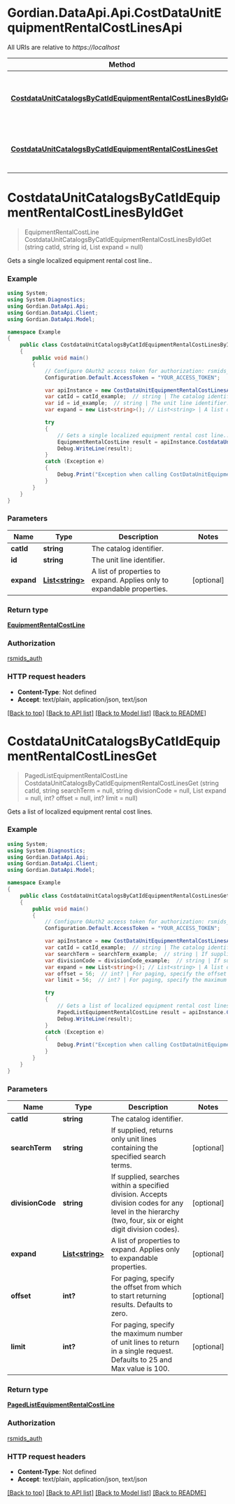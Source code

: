 # Gordian.DataApi.Api.CostDataUnitEquipmentRentalCostLinesApi

All URIs are relative to *https://localhost*

Method | HTTP request | Description
------------- | ------------- | -------------
[**CostdataUnitCatalogsByCatIdEquipmentRentalCostLinesByIdGet**](CostDataUnitEquipmentRentalCostLinesApi.md#costdataunitcatalogsbycatidequipmentrentalcostlinesbyidget) | **GET** /v1/costdata/unit/catalogs/{catId}/equipmentrentalcostlines/{id} | Gets a single localized equipment rental cost line..
[**CostdataUnitCatalogsByCatIdEquipmentRentalCostLinesGet**](CostDataUnitEquipmentRentalCostLinesApi.md#costdataunitcatalogsbycatidequipmentrentalcostlinesget) | **GET** /v1/costdata/unit/catalogs/{catId}/equipmentrentalcostlines | Gets a list of localized equipment rental cost lines.


<a name="costdataunitcatalogsbycatidequipmentrentalcostlinesbyidget"></a>
# **CostdataUnitCatalogsByCatIdEquipmentRentalCostLinesByIdGet**
> EquipmentRentalCostLine CostdataUnitCatalogsByCatIdEquipmentRentalCostLinesByIdGet (string catId, string id, List<string> expand = null)

Gets a single localized equipment rental cost line..

### Example
```csharp
using System;
using System.Diagnostics;
using Gordian.DataApi.Api;
using Gordian.DataApi.Client;
using Gordian.DataApi.Model;

namespace Example
{
    public class CostdataUnitCatalogsByCatIdEquipmentRentalCostLinesByIdGetExample
    {
        public void main()
        {
            // Configure OAuth2 access token for authorization: rsmids_auth
            Configuration.Default.AccessToken = "YOUR_ACCESS_TOKEN";

            var apiInstance = new CostDataUnitEquipmentRentalCostLinesApi();
            var catId = catId_example;  // string | The catalog identifier.
            var id = id_example;  // string | The unit line identifier.
            var expand = new List<string>(); // List<string> | A list of properties to expand. Applies only to expandable properties. (optional) 

            try
            {
                // Gets a single localized equipment rental cost line..
                EquipmentRentalCostLine result = apiInstance.CostdataUnitCatalogsByCatIdEquipmentRentalCostLinesByIdGet(catId, id, expand);
                Debug.WriteLine(result);
            }
            catch (Exception e)
            {
                Debug.Print("Exception when calling CostDataUnitEquipmentRentalCostLinesApi.CostdataUnitCatalogsByCatIdEquipmentRentalCostLinesByIdGet: " + e.Message );
            }
        }
    }
}
```

### Parameters

Name | Type | Description  | Notes
------------- | ------------- | ------------- | -------------
 **catId** | **string**| The catalog identifier. | 
 **id** | **string**| The unit line identifier. | 
 **expand** | [**List&lt;string&gt;**](string.md)| A list of properties to expand. Applies only to expandable properties. | [optional] 

### Return type

[**EquipmentRentalCostLine**](EquipmentRentalCostLine.md)

### Authorization

[rsmids_auth](../README.md#rsmids_auth)

### HTTP request headers

 - **Content-Type**: Not defined
 - **Accept**: text/plain, application/json, text/json

[[Back to top]](#) [[Back to API list]](../README.md#documentation-for-api-endpoints) [[Back to Model list]](../README.md#documentation-for-models) [[Back to README]](../README.md)

<a name="costdataunitcatalogsbycatidequipmentrentalcostlinesget"></a>
# **CostdataUnitCatalogsByCatIdEquipmentRentalCostLinesGet**
> PagedListEquipmentRentalCostLine CostdataUnitCatalogsByCatIdEquipmentRentalCostLinesGet (string catId, string searchTerm = null, string divisionCode = null, List<string> expand = null, int? offset = null, int? limit = null)

Gets a list of localized equipment rental cost lines.

### Example
```csharp
using System;
using System.Diagnostics;
using Gordian.DataApi.Api;
using Gordian.DataApi.Client;
using Gordian.DataApi.Model;

namespace Example
{
    public class CostdataUnitCatalogsByCatIdEquipmentRentalCostLinesGetExample
    {
        public void main()
        {
            // Configure OAuth2 access token for authorization: rsmids_auth
            Configuration.Default.AccessToken = "YOUR_ACCESS_TOKEN";

            var apiInstance = new CostDataUnitEquipmentRentalCostLinesApi();
            var catId = catId_example;  // string | The catalog identifier.
            var searchTerm = searchTerm_example;  // string | If supplied, returns only unit lines containing the specified search terms. (optional) 
            var divisionCode = divisionCode_example;  // string | If supplied, searches within a specified division. Accepts division codes for any level in the hierarchy (two, four, six or eight digit division codes). (optional) 
            var expand = new List<string>(); // List<string> | A list of properties to expand. Applies only to expandable properties. (optional) 
            var offset = 56;  // int? | For paging, specify the offset from which to start returning results. Defaults to zero. (optional) 
            var limit = 56;  // int? | For paging, specify the maximum number of unit lines to return in a single request. Defaults to 25 and Max value is 100. (optional) 

            try
            {
                // Gets a list of localized equipment rental cost lines.
                PagedListEquipmentRentalCostLine result = apiInstance.CostdataUnitCatalogsByCatIdEquipmentRentalCostLinesGet(catId, searchTerm, divisionCode, expand, offset, limit);
                Debug.WriteLine(result);
            }
            catch (Exception e)
            {
                Debug.Print("Exception when calling CostDataUnitEquipmentRentalCostLinesApi.CostdataUnitCatalogsByCatIdEquipmentRentalCostLinesGet: " + e.Message );
            }
        }
    }
}
```

### Parameters

Name | Type | Description  | Notes
------------- | ------------- | ------------- | -------------
 **catId** | **string**| The catalog identifier. | 
 **searchTerm** | **string**| If supplied, returns only unit lines containing the specified search terms. | [optional] 
 **divisionCode** | **string**| If supplied, searches within a specified division. Accepts division codes for any level in the hierarchy (two, four, six or eight digit division codes). | [optional] 
 **expand** | [**List&lt;string&gt;**](string.md)| A list of properties to expand. Applies only to expandable properties. | [optional] 
 **offset** | **int?**| For paging, specify the offset from which to start returning results. Defaults to zero. | [optional] 
 **limit** | **int?**| For paging, specify the maximum number of unit lines to return in a single request. Defaults to 25 and Max value is 100. | [optional] 

### Return type

[**PagedListEquipmentRentalCostLine**](PagedListEquipmentRentalCostLine.md)

### Authorization

[rsmids_auth](../README.md#rsmids_auth)

### HTTP request headers

 - **Content-Type**: Not defined
 - **Accept**: text/plain, application/json, text/json

[[Back to top]](#) [[Back to API list]](../README.md#documentation-for-api-endpoints) [[Back to Model list]](../README.md#documentation-for-models) [[Back to README]](../README.md)

